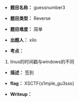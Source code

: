 * **题目名称：** guessnumber3

* **题目类型：** Reverse

* **题目难度：** 简单

* **出题人：** xilo

* **考点：**  

1. linux的时间戳与windows的不同


* **描述：** 签到

* **flag：** XSCTF{s1mple_gu3sss}

* **Writeup：** 
